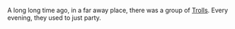 A long long time ago, in a far away place, there was a group of [Trolls](https://www.youtube.com/watch?v=oWgTqLCLE8k). Every evening, they used to just party.
